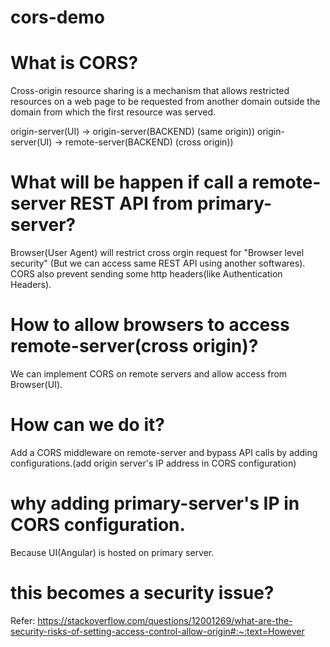 # cors-demo

# What is CORS?

Cross-origin resource sharing is a mechanism that allows restricted resources on a web page to be requested from another domain outside the domain from which the first resource was served. 

origin-server(UI) -> origin-server(BACKEND) (same origin))
origin-server(UI) -> remote-server(BACKEND) (cross origin))


# What will be happen if call a remote-server REST API from primary-server?

Browser(User Agent) will restrict cross orgin request for "Browser level security" (But we can access same REST API using another softwares). CORS also prevent sending some http headers(like Authentication Headers).

# How to allow browsers to access remote-server(cross origin)?
We can implement CORS on remote servers and allow access from Browser(UI).

# How can we do it?

Add a CORS middleware on remote-server and bypass API calls by adding configurations.(add origin server's IP address in CORS configuration)

# why adding primary-server's IP in CORS configuration. 

Because UI(Angular) is hosted on primary server.

# this becomes a security issue?

Refer: https://stackoverflow.com/questions/12001269/what-are-the-security-risks-of-setting-access-control-allow-origin#:~:text=However
